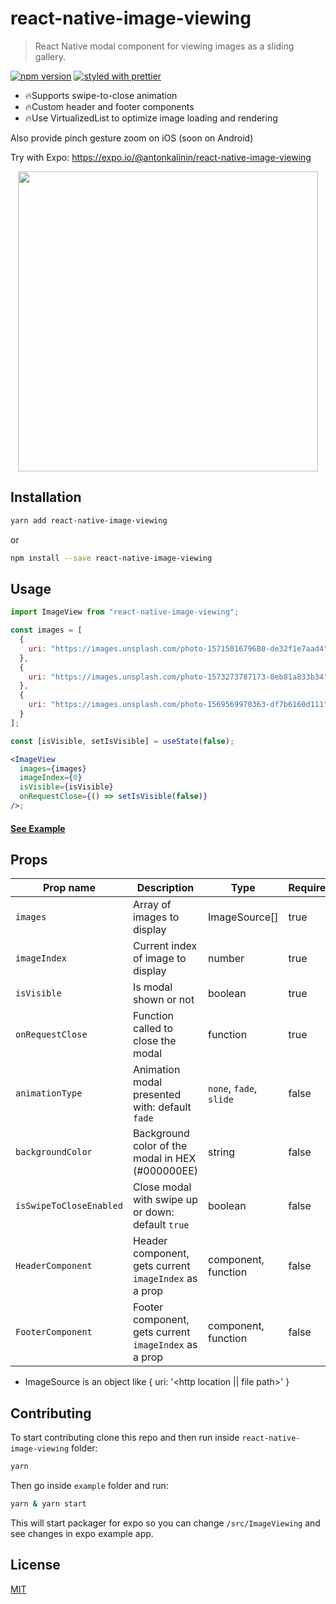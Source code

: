 # react-native-image-viewing

> React Native modal component for viewing images as a sliding gallery.

[![npm version](https://badge.fury.io/js/react-native-image-viewing.svg)](https://badge.fury.io/js/react-native-image-viewing)
[![styled with prettier](https://img.shields.io/badge/styled_with-prettier-ff69b4.svg)](https://github.com/prettier/prettier)

- 🔥Supports swipe-to-close animation
- 🔥Custom header and footer components
- 🔥Use VirtualizedList to optimize image loading and rendering

Also provide pinch gesture zoom on iOS (soon on Android)

Try with Expo: https://expo.io/@antonkalinin/react-native-image-viewing

<p align="center">
  <img src="https://github.com/jobtoday/react-native-image-viewing/blob/master/demo.gif?raw=true" height="480" />
</p>

## Installation

```bash
yarn add react-native-image-viewing
```

or

```bash
npm install --save react-native-image-viewing
```

## Usage

```jsx
import ImageView from "react-native-image-viewing";

const images = [
  {
    uri: "https://images.unsplash.com/photo-1571501679680-de32f1e7aad4"
  },
  {
    uri: "https://images.unsplash.com/photo-1573273787173-0eb81a833b34"
  },
  {
    uri: "https://images.unsplash.com/photo-1569569970363-df7b6160d111"
  }
];

const [isVisible, setIsVisible] = useState(false);

<ImageView
  images={images}
  imageIndex={0}
  isVisible={isVisible}
  onRequestClose={() => setIsVisible(false)}
/>;
```

#### [See Example](https://github.com/antonKalinin/react-native-image-viewing/blob/master/example/App.js)

## Props

| Prop name               | Description                                           | Type                    | Required |
| ----------------------- | ----------------------------------------------------- | ----------------------- | -------- |
| `images`                | Array of images to display                            | ImageSource[]           | true     |
| `imageIndex`            | Current index of image to display                     | number                  | true     |
| `isVisible`             | Is modal shown or not                                 | boolean                 | true     |
| `onRequestClose`        | Function called to close the modal                    | function                | true     |
| `animationType`         | Animation modal presented with: default `fade`        | `none`, `fade`, `slide` | false    |
| `backgroundColor`       | Background color of the modal in HEX (#000000EE)      | string                  | false    |
| `isSwipeToCloseEnabled` | Close modal with swipe up or down: default `true`     | boolean                 | false    |
| `HeaderComponent`       | Header component, gets current `imageIndex` as a prop | component, function     | false    |
| `FooterComponent`       | Footer component, gets current `imageIndex` as a prop | component, function     | false    |

- ImageSource is an object like { uri: '<http location || file path>' }

## Contributing

To start contributing clone this repo and then run inside `react-native-image-viewing` folder:

```bash
yarn
```

Then go inside `example` folder and run:

```bash
yarn & yarn start
```

This will start packager for expo so you can change `/src/ImageViewing` and see changes in expo example app.

## License

[MIT](LICENSE)
